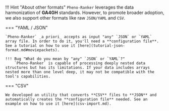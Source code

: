 !!! Hint "About other formats"
    `Pheno-Ranker` leverages the data harmonization of **GA4GH** standards. However, to promote broader adoption, we also support other formats like raw `JSON/YAML` and `CSV`.

=== "YAML / JSON"

    `Pheno-Ranker` _a priori_ accepts as input "any" `JSON` or `YAML` array file. In order to do it, you'll need a **configuration file**. See a tutorial on how to use it [here](tutorial-json-format.md#moviepackets).

    !!! Bug "What do you mean by "any" `JSON` or `YAML`?"
        `Pheno-Ranker` is capable of processing deeply nested data structures but has its limitations. If your data includes arrays nested more than one level deep, it may not be compatible with the tool's capabilities.

=== "CSV"

    We developed an utility that converts **CSV** files to **JSON** and automatically creates the **configuration file** needed. See an example on how to use it [here](csv-import.md). 
